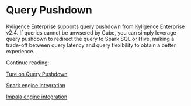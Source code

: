 # Query Pushdown

Kyligence Enterprise supports query pushdown from Kyligence Enterprise v2.4. If queries cannot be anwsered by Cube, you can simply leverage query pushdown to redirect the query to Spark SQL or Hive, making a trade-off between query latency and query flexibility to obtain a better experience.

Continue reading:

[Ture on Query Pushdown](pushdown.en.md)

[Spark engine integration](spark.en.md)

[Impala engine integration](impala.en.md)

